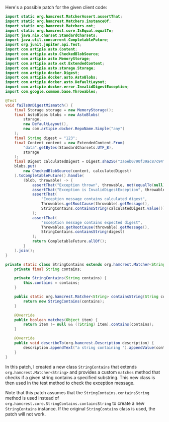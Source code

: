 Here's a possible patch for the given client code:

```java
import static org.hamcrest.MatcherAssert.assertThat;
import static org.hamcrest.Matchers.instanceOf;
import static org.hamcrest.Matchers.not;
import static org.hamcrest.core.IsEqual.equalTo;
import java.nio.charset.StandardCharsets;
import java.util.concurrent.CompletableFuture;
import org.junit.jupiter.api.Test;
import com.artipie.asto.Content;
import com.artipie.asto.CheckedBlobSource;
import com.artipie.asto.MemoryStorage;
import com.artipie.asto.ext.ExtendedContent;
import com.artipie.asto.storage.Storage;
import com.artipie.docker.Digest;
import com.artipie.docker.asto.AstoBlobs;
import com.artipie.docker.asto.DefaultLayout;
import com.artipie.docker.error.InvalidDigestException;
import com.google.common.base.Throwables;

@Test
void failsOnDigestMismatch() {
    final Storage storage = new MemoryStorage();
    final AstoBlobs blobs = new AstoBlobs(
        storage,
        new DefaultLayout(),
        new com.artipie.docker.RepoName.Simple("any")
    );
    final String digest = "123";
    final Content content = new ExtendedContent.From(
        "data".getBytes(StandardCharsets.UTF_8),
        storage
    );
    final Digest calculatedDigest = Digest.sha256("3a6eb0790f39ac87c94f3856b2dd2c5d110e6811602261a9a923d3bb23adc8b7");
    blobs.put(
        new CheckedBlobSource(content, calculatedDigest)
    ).toCompletableFuture().handle(
        (blob, throwable) -> {
            assertThat("Exception thrown", throwable, not(equalTo(null)));
            assertThat("Exception is InvalidDigestException", throwable, instanceOf(InvalidDigestException.class));
            assertThat(
                "Exception message contains calculated digest",
                Throwables.getRootCause(throwable).getMessage(),
                StringContains.containsString(calculatedDigest.value())
            );
            assertThat(
                "Exception message contains expected digest",
                Throwables.getRootCause(throwable).getMessage(),
                StringContains.containsString(digest)
            );
            return CompletableFuture.allOf();
        }
    ).join();
}

private static class StringContains extends org.hamcrest.Matcher<String> {
    private final String contains;

    private StringContains(String contains) {
        this.contains = contains;
    }

    public static org.hamcrest.Matcher<String> containsString(String contains) {
        return new StringContains(contains);
    }

    @Override
    public boolean matches(Object item) {
        return item != null && ((String) item).contains(contains);
    }

    @Override
    public void describeTo(org.hamcrest.Description description) {
        description.appendText("a string containing ").appendValue(contains);
    }
}
```

In this patch, I created a new class `StringContains` that extends `org.hamcrest.Matcher<String>` and provides a custom `matches` method that checks if a given string contains a specified substring. This new class is then used in the test method to check the exception message.

Note that this patch assumes that the `StringContains.containsString` method is used instead of `org.hamcrest.core.StringContains.containsString` to create a new `StringContains` instance. If the original `StringContains` class is used, the patch will not work.